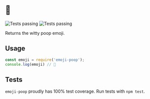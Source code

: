 # 💩

![Tests passing](https://img.shields.io/badge/tests-passing-green.svg) ![Tests passing](https://img.shields.io/badge/coverage-100%-green.svg)

Returns the witty poop emoji.

## Usage

```javascript
const emoji = require('emoji-poop');
console.log(emoji) // 💩
```

## Tests

`emoji-poop` proudly has 100% test coverage. Run tests with `npm test`.
